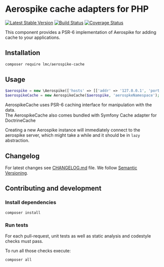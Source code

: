 Aerospike cache adapters for PHP
===================

[![Latest Stable Version](https://img.shields.io/packagist/v/lmc/aerospike-cache-php.svg)](https://packagist.org/packages/lmc/aerospike-cache-php)
[![Build Status](https://travis-ci.com/lmc-eu/aerospike-cache-php.svg?branch=master)](https://travis-ci.com/lmc-eu/aerospike-cache-php)
[![Coverage Status](https://coveralls.io/repos/github/lmc-eu/aerospike-cache-php/badge.svg?branch=master)](https://coveralls.io/github/lmc-eu/aerospike-cache-php?branch=master)

This component provides a PSR-6 implementation of Aerospike for adding cache to your applications. 

## Installation

```bash
composer require lmc/aerospike-cache
```

## Usage
```php
$aerospike = new \Aerospike(['hosts' => [['addr' => '127.0.0.1', 'port' => 3000]]]);
$aerospikeCache = new AerospikeCache($aerospike, 'aerospkeNamespace');
```

AerospikeCache uses PSR-6 caching interface for manipulation with the data.  
The AerospikeCache also comes bundled with Symfony Cache adapter for DoctrineCache

Creating a new Aerospike instance will immediately connect to the aerospike server,
 which might take a while and it should be in `lazy` abstraction.

## Changelog
For latest changes see [CHANGELOG.md](CHANGELOG.md) file. We follow [Semantic Versioning](https://semver.org/).

## Contributing and development

### Install dependencies

```bash
composer install
```

### Run tests

For each pull-request, unit tests as well as static analysis and codestyle checks must pass.

To run all those checks execute:

```bash
composer all
```
